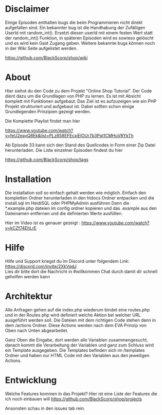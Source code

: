 # Disclaimer
Einige Episoden enthalten bugs die beim Programmieren nicht direkt aufgefallen sind. Ein bekannter bug ist die Handhabung der Zufälligen UserId mit random_int(). 
Ersetzt diesen userId mit einem festen Wert statt der random_int() Funktion, in späteren Episoden wird es sowieso gelöscht und es wird kein Gast Zugang geben.
Weitere bekannte bugs können noch in der Wiki Seite aufgelistet werden.

https://github.com/BlackScorp/shop/wiki

# About
Hier siehst du den Code zu dem Projekt "Online Shop Tutorial". Der Code dient dazu um die Grundlagen von PHP zu lernen. Es ist mit Absicht komplett mit Funktionen aufgebaut. 
Das Ziel ist es aufzuzeigen wie ein PHP Projekt strukturiert und aufgebaut ist. Dabei sollten schon einige Grundlegenden Prinzipien gezeigt werden.

Die Komplette Playlist findet man hier 

https://www.youtube.com/watch?v=feU2eayQ8Ek&list=PLz858EFEcxiElOUr7b3Pql1CMHuVRYkTh

Ab Episode 33 kann sich den Stand des Quellcodes in Form einer Zip Datei herunterladen. Die Liste einzelner Episoden findest du hier

https://github.com/BlackScorp/shop/tags


# Installation
Die installation soll so einfach gehalt werden wie möglich. Einfach den kompletten Ordner herunterladen in den htdocs Ordner entpacken und die install.sql im HeidiSQL oder PHPMyAdmin ausführen
Dann die *.example.php dateien im config ordner kopieren und das .example aus den Dateinamen entfernen und die definierten Werte ausfüllen.

Hier im Video ist es genauer gezeigt : https://www.youtube.com/watch?v=kCZf74EhLrE

# Hilfe
Hilfe und Support kriegst du im Discord unter folgendem Link: https://discord.com/invite/2XkVqdJ  
Lies dir bitte dort die Nachricht in #willkommen Chat durch damit dir schnell geholfen werden kann

# Architektur
Alle Anfragen gehen auf die index.php wiederum bindet eine routes.php und in der Routes php wird definiert welche Aktion bei welcher URL ausgeführt werden soll.
Die Dateien mit dem richtigen Code stehen dann in dem /actions Ordner. Diese Actions werden nach dem EVA Prinzip von Oben nach Unten abgearbeitet.

Ganz Oben die Eingabe, dort werden alle Variablen zusammengesucht, danach kommt die Verarbeitung der Variablen und ganz zum Schluss wird ein Template ausgegeben. 
Die Templates befinden sich im /templates Ordner und haben nur HTML Code mit den Variablen aus den jeweiligen Actions.

# Entwicklung
Welche Features kommen in das Projekt? 
Hier ist eine Liste der Features die ich noch einbauen will
https://github.com/BlackScorp/shop/projects

Ansonsten schau in den issues tab rein.
